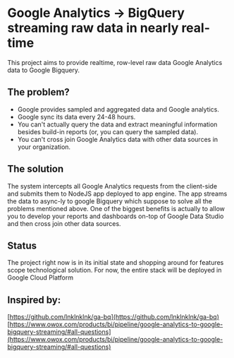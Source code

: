 # Google Analytics -> BigQuery streaming raw data in nearly real-time

This project aims to provide realtime, row-level raw data Google Analytics data to Google Bigquery.

## The problem?
- Google provides sampled and aggregated data and Google analytics.
- Google sync its data every 24-48 hours.
- You can't actually query the data and extract meaningful information besides build-in reports (or, you can query the sampled data).
- You can't cross join Google Analytics data with other data sources in your organization.


## The solution
The system intercepts all Google Analytics requests from the client-side and submits them to NodeJS app deployed to app engine.
The app streams the data to async-ly to google Bigquery which suppose to solve all the problems mentioned above.
One of the biggest benefits is actually to allow you to develop your reports and dashboards on-top of Google Data Studio and then cross join other data sources. 

## Status
The project right now is in its initial state and shopping around for features scope technological solution.
For now, the entire stack will be deployed in Google Cloud Platform   

## Inspired by:
[https://github.com/lnklnklnk/ga-bq](https://github.com/lnklnklnk/ga-bq)  
[https://www.owox.com/products/bi/pipeline/google-analytics-to-google-bigquery-streaming/#all-questions](https://www.owox.com/products/bi/pipeline/google-analytics-to-google-bigquery-streaming/#all-questions)
